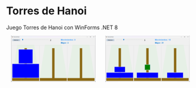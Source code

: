 # Torres de Hanoi
Juego Torres de Hanoi con WinForms .NET 8 

<div style="display: flex; justify-content: space-around;">
    <img src="Screenshots/Screenshot1.png" alt="Main Window" style="width: 45%;"/>
    <img src="Screenshots/Screenshot2.png" alt="Excel Format" style="width: 45%;"/>
</div>